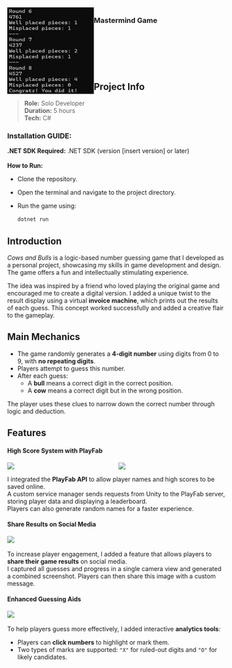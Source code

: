 <!-- PROJECT LOGO -->
<div>
  <h3>
    <img align="left" width="200" height="200" src="MastermindGame/images/QfZOzZ8VwU.png"><br/>
    Mastermind Game
  </h3>
</div>   

<br/>

<br/>

<br/>

<br/>

<br/>

## Project Info
> **Role:** Solo Developer
> <br/>
> **Duration:** 5 hours
> <br/>**Tech:** C#

### Installation GUIDE:
**.NET SDK Required:**
.NET SDK (version [insert version] or later)
<br/>
<br/>
**How to Run:**
- Clone the repository.
- Open the terminal and navigate to the project directory.
- Run the game using:
  
  ```bash
  dotnet run

## Introduction

*Cows and Bulls* is a logic-based number guessing game that I developed as a personal project, showcasing my skills in game development and design. The game offers a fun and intellectually stimulating experience.

The idea was inspired by a friend who loved playing the original game and encouraged me to create a digital version. I added a unique twist to the result display using a virtual **invoice machine**, which prints out the results of each guess. This concept worked successfully and added a creative flair to the gameplay.


##  Main Mechanics

- The game randomly generates a **4-digit number** using digits from 0 to 9, with **no repeating digits**.
- Players attempt to guess this number.
- After each guess:
  - A **bull** means a correct digit in the correct position.
  - A **cow** means a correct digit but in the wrong position.

The player uses these clues to narrow down the correct number through logic and deduction.

## Features

#### High Score System with PlayFab

<div style="display: flex; gap: 10px;">
  <img src="images/Screenshot 2024-01-27 220106.png" width="300"/>
  <img src="images/Screenshot 2024-01-27 220254.png" width="300"/>
</div>

I integrated the **PlayFab API** to allow player names and high scores to be saved online.  
A custom service manager sends requests from Unity to the PlayFab server, storing player data and displaying a leaderboard.  
Players can also generate random names for a faster experience.

#### Share Results on Social Media

<img src="images/photo_2024-01-27_22-12-28.jpg" width="300"/>

To increase player engagement, I added a feature that allows players to **share their game results** on social media.  
I captured all guesses and progress in a single camera view and generated a combined screenshot. Players can then share this image with a custom message.

#### Enhanced Guessing Aids

<img src="images/Screenshot 2024-01-29 110840.png" width="300"/>

To help players guess more effectively, I added interactive **analytics tools**:
- Players can **click numbers** to highlight or mark them.
- Two types of marks are supported: `"X"` for ruled-out digits and `"O"` for likely candidates.
